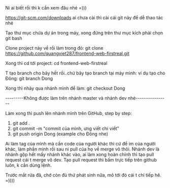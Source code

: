 Ni ai biết rồi thì k cần xem đâu nhé =)))

https://git-scm.com/downloads ai chưa cài thì cài cái git này để dễ thao tác nhé

Tạo thư mục chứa dự án trong máy, xong đứng trên thư mục kích phải chọn git bash

Clone project này về rồi làm trong đó: git clone https://github.com/quangviet287/frontend-web-firstreal.git

Xong thì cd tới project: cd frontend-web-firstreal

T tạo branch cho bây hết rồi..chừ bây tạo branch tại máy mình: ví dụ tạo cho Đông: git branch Dong

Xong thì nhảy qua nhánh mình để làm: git checkout Dong

---------Không được làm trên nhánh master và nhánh dev nhé----------------

Làm xong thì push lên nhánh mình trên GitHub, step by step:
1. git add .
2. git commit -m "commit của mình, ưng viết chi viết"
3. git push origin Dong (example cho Đông nhe)

Ai làm tag của mình mà cần code của người khác thì cứ để im của người khác, làm phần mình rồi sau ni pull của họ về merge vô thôi.
Nhánh dev là nhánh gộp hết mấy nhánh khác vào, ai làm xong hoàn chỉnh thì tạo pull request cái t merge vô dev. Tạo pull request thì bấm trực tiếp trên github luôn, k cần dùng lệnh.


Trước mắt rứa đã, chớ còn đủ thứ phát sinh nữa, mô tới đó cái t chỉ tiếp hê. =))))
